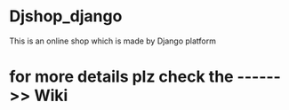 # Djshop_django
This is an online shop which is made by Django platform 
# for more details plz check the ------>> Wiki 
